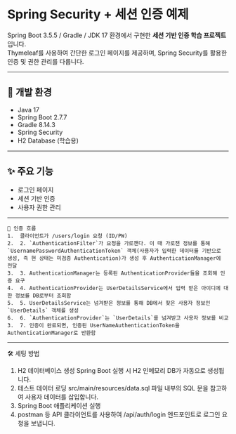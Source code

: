 # Spring Security + 세션 인증 예제

Spring Boot 3.5.5 / Gradle  / JDK 17 환경에서 구현한 **세션 기반 인증 학습 프로젝트**입니다.  
Thymeleaf를 사용하여 간단한 로그인 페이지를 제공하며, Spring Security를 활용한 인증 및 권한 관리를 다룹니다.

---

## 🚀 개발 환경

- Java 17
- Spring Boot 2.7.7
- Gradle 8.14.3
- Spring Security
- H2 Database (학습용)

---

## ✨ 주요 기능

- 로그인 페이지
- 세션 기반 인증
- 사용자 권한 관리

---

```
🔐 인증 흐름
1.	클라이언트가 /users/login 요청 (ID/PW)
2.	2. `AuthenticationFilter`가 요청을 가로챈다. 이 때 가로챈 정보를 통해 `UsernamePasswordAuthenticationToken` 객체(사용자가 입력한 데이터를 기반으로 생성, 즉 현 상태는 미검증 Authentication)가 생성 후 AuthenticationManager에 전달
3.	3. AuthenticationManager는 등록된 AuthenticationProvider들을 조회해 인증 요구
4.  4. AuthenticationProvider는 UserDetailsService에서 입력 받은 아이디에 대한 정보를 DB로부터 조회함
5.  5. UserDetailsService는 넘겨받은 정보를 통해 DB에서 찾은 사용자 정보인  `UserDetails` 객체를 생성
6.  6. `AuthenticationProvider`는 `UserDetails`를 넘겨받고 사용자 정보를 비교
3.	7. 인증이 완료되면, 인증된 UserNameAuthenticationToken을 AuthenticationManager로 반환함
```

---
🛠️ 세팅 방법
1.	H2 데이터베이스 생성
Spring Boot 실행 시 H2 인메모리 DB가 자동으로 생성됩니다.
2.	테스트 데이터 로딩
src/main/resources/data.sql 파일 내부의 SQL 문을 참고하여 사용자 데이터를 삽입합니다.
3.	Spring Boot 애플리케이션 실행
4.  postman 등 API 클라이언트를 사용하여 /api/auth/login 엔드포인트로 로그인 요청을 보냅니다.

